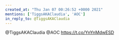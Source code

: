 ```yaml
---
created_at: "Thu Jan 07 00:26:52 +0000 2021"
mentions: ['TiggsAKAClaudia', 'AOC']
in_reply_to: @TiggsAKAClaudia
---
```


@TiggsAKAClaudia @AOC https://t.co/YnYnMdwESD